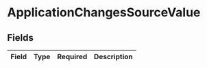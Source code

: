# ApplicationChangesSourceValue


## Fields

| Field       | Type        | Required    | Description |
| ----------- | ----------- | ----------- | ----------- |